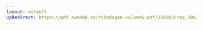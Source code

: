 ```yaml
---
layout: default
UpRedirect: https://pdf.swedeb.se/riksdagen-volumeG-pdf/200203/reg_200203/reg_200203_0070.pdf
---
```

